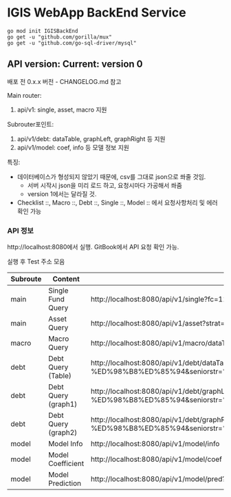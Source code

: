 # IGIS WebApp BackEnd Service

```
go mod init IGISBackEnd
go get -u "github.com/gorilla/mux"
go get -u "github.com/go-sql-driver/mysql"
```

## API version: Current: version 0
<p>

배포 전 0.x.x 버전 - CHANGELOG.md 참고

Main router:
  1. api/v1: single, asset, macro 지원

Subrouter포인트: 
  1. api/v1/debt: dataTable, graphLeft, graphRight 등 지원
  2. api/v1/model: coef, info 등 모델 정보 지원

특징:
- 데이터베이스가 형성되지 않았기 때문에, csv를 그대로 json으로 쏴줄 것임. 
  - 서버 시작시 json을 미리 로드 하고, 요청시마다 가공해서 쏴줌
  - version 1에서는 달라질 것.
- Checklist ::, Macro ::, Debt ::, Single ::, Model :: 에서 요청사항처리 및 에러 확인 가능


### API 정보
<p>
http://localhost:8080에서 실행. GitBook에서 API 요청 확인 가능.
</p>


</p>

실행 후 Test 주소 모음

|Subroute| Content | Testing URL |
|-|--|--|
|main| Single Fund Query | http://localhost:8080/api/v1/single?fc=112001&idx=1 |
|main| Asset Query | http://localhost:8080/api/v1/asset?strat=Core |
|macro| Macro Query | http://localhost:8080/api/v1/macro/dataTable?dateFrom=20220101&dateUntil=20220801 |
|debt| Debt Query (Table) | http://localhost:8080/api/v1/debt/dataTable?at=%EC%98%A4%ED%94%BC%EC%8A%A4-%ED%98%B8%ED%85%94&seniorstr=%EC%84%A0&loancls=%EB%B8%8C%EB%A6%BF%EC%A7%80&debtFrom=1&debtUntil=1e13&pageCount=1  |
|debt| Debt Query (graph1) | http://localhost:8080/api/v1/debt/graphLeft?at=%EC%98%A4%ED%94%BC%EC%8A%A4-%ED%98%B8%ED%85%94&seniorstr=%EC%84%A0&loancls=%EB%B8%8C%EB%A6%BF%EC%A7%80&debtFrom=1&debtUntil=1e13&pageCount=1  |
|debt| Debt Query (graph2) | http://localhost:8080/api/v1/debt/graphRight?at=%EC%98%A4%ED%94%BC%EC%8A%A4-%ED%98%B8%ED%85%94&seniorstr=%EC%84%A0&loancls=%EB%B8%8C%EB%A6%BF%EC%A7%80&debtFrom=1&debtUntil=1e13&pageCount=1  |
|model| Model Info | http://localhost:8080/api/v1/model/info |
|model| Model Coefficient | http://localhost:8080/api/v1/model/coef |
|model| Model Prediction | http://localhost:8080/api/v1/model/pred?seniorstr=%EC%84%A0&loancls=%EB%B8%8C%EB%A6%BF%EC%A7%80 |